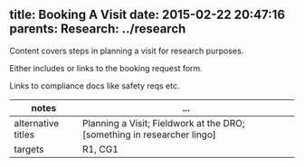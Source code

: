 title: Booking A Visit
date: 2015-02-22 20:47:16
parents:
  Research: ../research
---

Content covers steps in planning a visit for research purposes.

Either includes or links to the booking request form.

Links to compliance docs like safety reqs etc.

 notes | ...
-------|-----
alternative titles | Planning a Visit; Fieldwork at the DRO; [something in researcher lingo]
targets | R1, CG1
